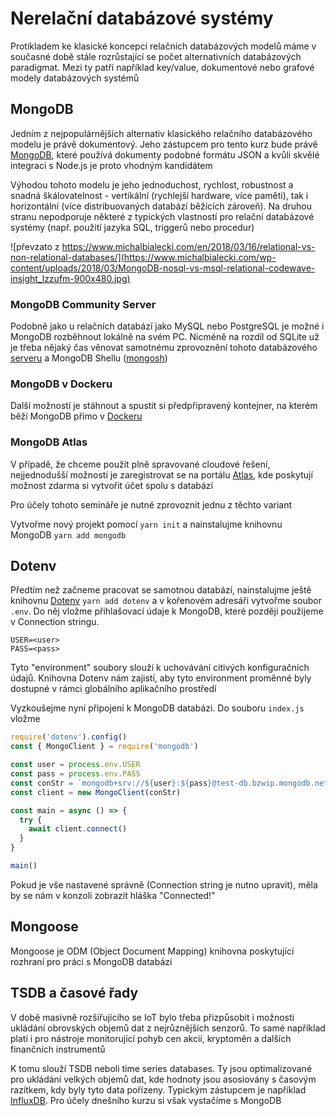 # Nerelační databázové systémy

Protikladem ke klasické koncepci relačních databázových modelů máme v současné době stále rozrůstající se počet alternativních databázových paradigmat. Mezi ty patří například key/value, dokumentové nebo grafové modely databázových systémů

## MongoDB

Jedním z nejpopulárnějších alternativ klasického relačního databázového modelu je právě dokumentový. Jeho zástupcem pro tento kurz bude právě [MongoDB](https://youtu.be/-bt_y4Loofg), které používá dokumenty podobné formátu JSON a kvůli skvělé integraci s Node.js je proto vhodným kandidátem

Výhodou tohoto modelu je jeho jednoduchost, rychlost, robustnost a snadná škálovatelnost - vertikální (rychlejší hardware, více paměti), tak i horizontální (více distribuovaných databází běžících zároveň). Na druhou stranu nepodporuje některé z typických vlastností pro relační databázové systémy (např. použití jazyka SQL, triggerů nebo procedur)

![převzato z https://www.michalbialecki.com/en/2018/03/16/relational-vs-non-relational-databases/](https://www.michalbialecki.com/wp-content/uploads/2018/03/MongoDB-nosql-vs-msql-relational-codewave-insight_lzzufm-900x480.jpg)

### MongoDB Community Server

Podobně jako u relačních databází jako MySQL nebo PostgreSQL je možné i MongoDB rozběhnout lokálně na svém PC. Nicméně na rozdíl od SQLite už je třeba nějaký čas věnovat samotnému zprovoznění tohoto databázového [serveru](https://www.mongodb.com/try/download/community) a MongoDB Shellu ([mongosh](https://docs.mongodb.com/mongodb-shell/))

### MongoDB v Dockeru

Další možností je stáhnout a spustit si předpřipravený kontejner, na kterém běží MongoDB přímo v [Dockeru](https://www.docker.com/)

### MongoDB Atlas

V případě, že chceme použít plně spravované cloudové řešení, nejjednodušší možností je zaregistrovat se na portálu [Atlas](https://www.mongodb.com/cloud/atlas/register), kde poskytují možnost zdarma si vytvořit účet spolu s databází

Pro účely tohoto semináře je nutné zprovoznit jednu z těchto variant

Vytvořme nový projekt pomocí `yarn init` a nainstalujme knihovnu MongoDB `yarn add mongodb`

## Dotenv

Předtím než začneme pracovat se samotnou databází, nainstalujme ještě knihovnu [Dotenv](https://github.com/motdotla/dotenv) `yarn add dotenv` a v kořenovém adresáři vytvořme soubor `.env`. Do něj vložme přihlašovací údaje k MongoDB, které později použijeme v Connection stringu. 

```env
USER=<user>
PASS=<pass>
```

Tyto "environment" soubory slouží k uchovávání citivých konfiguračních údajů. Knihovna Dotenv nám zajistí, aby tyto environment proměnné byly dostupné v rámci globálního aplikačního prostředí

Vyzkoušejme nyní připojení k MongoDB databázi. Do souboru `index.js` vložme

```js
require('dotenv').config()
const { MongoClient } = require('mongodb')

const user = process.env.USER
const pass = process.env.PASS
const conStr = `mongodb+srv://${user}:${pass}@test-db.bzwip.mongodb.net/myFirstDatabase?retryWrites=true&w=majority`
const client = new MongoClient(conStr)

const main = async () => {
  try {
    await client.connect() 
  }
}

main()
```

Pokud je vše nastavené správně (Connection string je nutno upravit), měla by se nám v konzoli zobrazit hláška "Connected!"

## Mongoose

Mongoose je ODM (Object Document Mapping) knihovna poskytující rozhraní pro práci s MongoDB databází



## TSDB a časové řady

V době masivně rozšiřujícího se IoT bylo třeba přizpůsobit i možnosti ukládání obrovských objemů dat z nejrůznějších senzorů. To samé například platí i pro nástroje monitorující pohyb cen akcií, kryptoměn a dalších finančních instrumentů

K tomu slouží TSDB neboli time series databases. Ty jsou optimalizované pro ukládání velkých objemů dat, kde hodnoty jsou asosiovány s časovým razítkem, kdy byly tyto data pořízeny. Typickým zástupcem je například [InfluxDB](https://docs.influxdata.com/influxdb/v2.1/get-started/). Pro účely dnešního kurzu si však vystačíme s MongoDB

